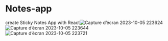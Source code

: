 # Notes-app
create Sticky Notes App with React![Capture d’écran 2023-10-05 223624](https://github.com/zaineb291/Notes-app/assets/146714154/729b3e23-c853-4db0-a3ba-6becea81e22e)
![Capture d’écran 2023-10-05 223644](https://github.com/zaineb291/Notes-app/assets/146714154/624bfe69-4968-4723-a9dc-dc9206958ccc)
![Capture d’écran 2023-10-05 223721](https://github.com/zaineb291/Notes-app/assets/146714154/54778408-cab5-4e05-9b76-d5db9c8cce56)
